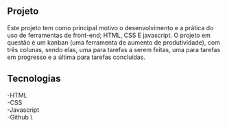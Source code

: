 ## Projeto

Este projeto tem como principal motivo o desenvolvimento e a prática do uso de ferramentas de front-end; HTML, CSS E javascript.
O projeto em questão é um kanban (uma ferramenta de aumento de produtividade), com três colunas, sendo elas, uma para tarefas a serem feitas, uma para tarefas em progresso e a última para tarefas concluídas.

## Tecnologias

-HTML \
-CSS \
-Javascript \
-Github \

